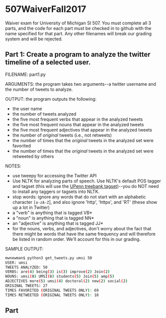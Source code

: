 # 507WaiverFall2017
Waiver exam for University of Michigan SI 507. You must complete all 3 parts, and the code for each part must be checked in to github with the name specified for that part. Any other filenames will break our grading system and will be rejected.

## Part 1: Create a program to analyze the twitter timeline of a selected user.

FILENAME: part1.py

ARGUMENTS: the program takes two arguments--a twitter username and the number of tweets to analyze.

OUTPUT: the program outputs the following:
* the user name
* the number of tweets analyzed
* the five most frequent verbs that appear in the analyzed tweets
* the five most frequent nouns that appear in the analyzed tweets
* the five most frequent adjectives that appear in the analyzed tweets
* the number of _original_ tweets (i.e., not retweets)
* the number of times that the _original_ tweets in the analyzed set were favorited
* the number of times that the _original_ tweets in the analyzed set were retweeted by others

NOTES: 
* use tweepy for accessing the Twitter API
* Use NLTK for analyzing parts of speech. Use NLTK's default POS tagger and tagset (this will use the [UPenn treebank tagset](https://www.ling.upenn.edu/courses/Fall_2003/ling001/penn_treebank_pos.html))--you do NOT need to install any taggers or tagsets into NLTK.
* stop words: ignore any words that do not start with an alphabetic character `[a-zA-Z`], and also ignore 'http', 'https', and 'RT' (these show up a lot in Twitter)
* a "verb" is anything that is tagged VB*
* a "noun" is anything that is tagged NN*
* an "adjective" is anything that is tagged JJ*
* for the nouns, verbs, and adjectives, don't worry about the fact that there might be words that have the same frequency and will therefore be listed in random order. We'll account for this in our grading.

SAMPLE OUTPUT:

```bash
mwnewman$ python3 get_tweets.py umsi 50
USER: umsi
TWEETS ANALYZED: 50
VERBS: are(4) being(3) is(3) improve(2) Join(2) 
NOUNS: umsi(8) UMSI(8) students(5) Join(5) amp(5) 
ADJECTIVES more(5) umsi(4) doctoral(2) new(2) social(2) 
ORIGINAL TWEETS: 27
TIMES FAVORITED (ORIGINAL TWEETS ONLY): 69
TIMES RETWEETED (ORIGINAL TWEETS ONLY): 18
```

## Part 
